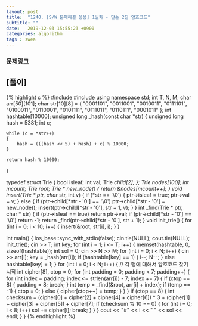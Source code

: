 ```yaml
---
layout: post
title:  "1240. [S/W 문제해결 응용] 1일차 - 단순 2진 암호코드"
subtitle: ""
date:   2019-12-03 15:55:23 +0900
categories: algorithm
tags : swea
---
```

### [문제링크]({{"https://swexpertacademy.com/main/code/problem/problemDetail.do?contestProbId=AV15FZuqAL4CFAYD"}})

## [풀이]

{% highlight c %}
#include <iostream>
#include <cstring>
using namespace std;
int T, N, M;
char arr[50][101];
char str[10][8] = { "0001101", "0011001", "0010011", "0111101", "0100011", "0110001", "0101111", "0111011", "0110111", "0001011" };
int hashtable[10000];
unsigned long _hash(const char *str)
{
	unsigned long hash = 5381;
	int c;

	while (c = *str++)
	{
		hash = (((hash << 5) + hash) + c) % 10000;
	}

	return hash % 10000;
}

typedef struct Trie {
	bool isleaf;
	int val;
	Trie *child[2];
};
Trie nodes[100]; int mcount;
Trie root;
Trie * new_node() { return &nodes[mcount++]; }
void insert(Trie * ptr, char* str, int v) {
	if (*str == '\0') {
		ptr->isleaf = true;
		ptr->val = v;
	}
	else {
		if (ptr->child[*str - '0'] == '\0')
			ptr->child[*str - '0'] = new_node();
		insert(ptr->child[*str - '0'], str + 1, v);
	}
}
int _find(Trie * ptr, char * str) {
	if (ptr->isleaf == true) return ptr->val;
	if (ptr->child[*str - '0'] == '\0') return -1;
	return _find(ptr->child[*str - '0'], str + 1);
}
void init_trie() {
	for (int i = 0; i < 10; i++) {
		insert(&root, str[i], i);
	}
}

int main() {
	ios_base::sync_with_stdio(false);
	cin.tie(NULL);
	cout.tie(NULL);
	init_trie();
	cin >> T;
	int key;
	for (int i = 1; i <= T; i++) {
		memset(hashtable, 0, sizeof(hashtable));
		int sol = 0;
		cin >> N >> M;
		for (int i = 0; i < N; i++) {
			cin >> arr[i];
			key = _hash(arr[i]);
			if (hashtable[key] == 1) {
				i--;
				N--;
			}
			else
				hashtable[key] = 1;
		}
		for (int i = 0; i < N; i++) {
			// 각 행에 대해서 암호코드 찾기 시작
			int cipher[8], ctop = 0;
			for (int padding = 0; padding < 7; padding++) {
				for (int index = padding; index <= strlen(arr[i]) - 7; index += 7) {
					if (ctop == 8) {
						padding = 8;
						break;
					}
					int temp = _find(&root, arr[i] + index);
					if (temp == -1) {
						ctop = 0;
					}
					else {
						cipher[ctop++] = temp;
					}
				}
			}
			if (ctop == 8) {
				int checksum = (cipher[0] + cipher[2] + cipher[4] + cipher[6]) * 3 + (cipher[1] + cipher[3] + cipher[5]) + cipher[7];
				if (checksum % 10 == 0) {
					for (int i = 0; i < 8; i++)
						sol += cipher[i];
					break;
				}
			}
		}
		cout << "#" << i << " " << sol << endl;
	}
}
{% endhighlight %}